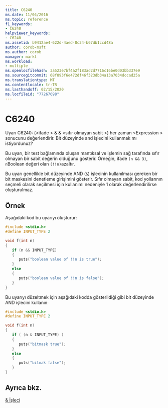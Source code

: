 ```yaml
---
title: C6240
ms.date: 11/04/2016
ms.topic: reference
f1_keywords:
- C6240
helpviewer_keywords:
- C6240
ms.assetid: b9412ae4-622d-4aed-8c34-b67db1ccd48a
author: corob-msft
ms.author: corob
manager: markl
ms.workload:
- multiple
ms.openlocfilehash: 3a523e7bf4a2f183ad2d7716c16be0d03bb337e9
ms.sourcegitcommit: 68f893f6e472df46f323db34a13a7034dccad25a
ms.translationtype: MT
ms.contentlocale: tr-TR
ms.lasthandoff: 02/15/2020
ms.locfileid: "77267698"
---
```

# <a name="c6240"></a>C6240
Uyarı C6240: (\<ifade > & & \<sıfır olmayan sabit >) her zaman \<Expression > sonucunu değerlendirir. Bit düzeyinde and işlecini kullanmak mı istiyordunuz?

 Bu uyarı, bir test bağlamında oluşan mantıksal ve işlemin sağ tarafında sıfır olmayan bir sabit değerin olduğunu gösterir. Örneğin, ifade `(n && 3)`, `n`Boolean değeri olan `(!!n)`azaltır.

 Bu uyarı genellikle bit düzeyinde AND (`&`) işlecinin kullanılması gereken bir bit maskesini denetleme girişimini gösterir. Sıfır olmayan sabit, kod yollarının seçmeli olarak seçilmesi için kullanımı nedeniyle 1 olarak değerlendirilirse oluşturulmaz.

## <a name="example"></a>Örnek
 Aşağıdaki kod bu uyarıyı oluşturur:

```cpp
#include <stdio.h>
#define INPUT_TYPE 2

void f(int n)
{
   if (n && INPUT_TYPE)
   {
      puts("boolean value of !!n is true");
   }
   else
   {
      puts("boolean value of !!n is false");
   }
}
```

 Bu uyarıyı düzeltmek için aşağıdaki kodda gösterildiği gibi bit düzeyinde AND işlecini kullanın:

```cpp
#include <stdio.h>
#define INPUT_TYPE 2

void f(int n)
{
   if ( (n & INPUT_TYPE) )
   {
      puts("bitmask true");
   }
   else
   {
      puts("bitmak false");
   }
}
```

## <a name="see-also"></a>Ayrıca bkz.
 [& İşleci](/dotnet/csharp/language-reference/operators/and-operator)
